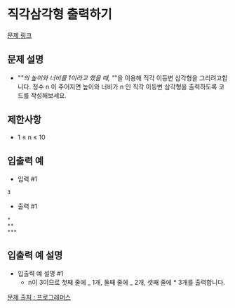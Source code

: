# 직각삼각형 출력하기

[문제 링크](https://school.programmers.co.kr/learn/courses/30/lessons/120823)

## 문제 설명

- "_"의 높이와 너비를 1이라고 했을 때, "_"을 이용해 직각 이등변 삼각형을 그리려고합니다. 정수 n 이 주어지면 높이와 너비가 n 인 직각 이등변 삼각형을 출력하도록 코드를 작성해보세요.

## 제한사항

- 1 ≤ n ≤ 10

## 입출력 예

- 입력 #1

```
3
```

- 출력 #1

```
*
**
***
```

## 입출력 예 설명

- 입출력 예 설명 #1
  - n이 3이므로 첫째 줄에 _ 1개, 둘째 줄에 _ 2개, 셋째 줄에 \* 3개를 출력합니다.

[문제 출처 : 프로그래머스](https://school.programmers.co.kr/learn/challenges?order=acceptance_desc&levels=0)
